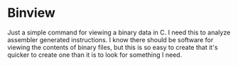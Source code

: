 # Binview
Just a simple command for viewing a binary data in C. I need this to analyze assembler generated instructions. I know there should be software for viewing the contents of binary files, but this is so easy to create that it's quicker to create one than it is to look for something I need.
